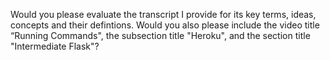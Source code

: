 Would you please evaluate the transcript I provide for its key terms, ideas, concepts and their defintions. Would you also please include the video title “Running Commands", the subsection title "Heroku", and the section title "Intermediate Flask"?
